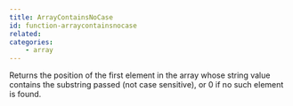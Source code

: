 ```yaml
---
title: ArrayContainsNoCase
id: function-arraycontainsnocase
related:
categories:
    - array
---
```


Returns the position of the first element in the array whose string value contains the substring passed (not case sensitive), or 0 if no such element is found.